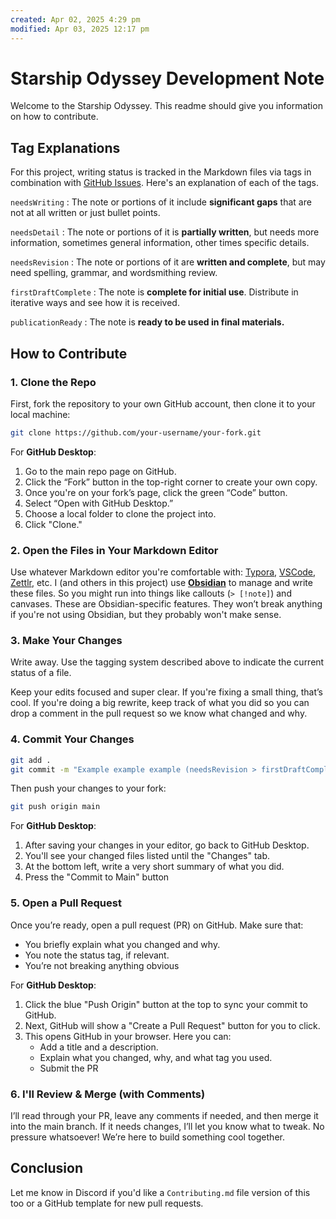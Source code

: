 ```yaml
---
created: Apr 02, 2025 4:29 pm
modified: Apr 03, 2025 12:17 pm
---
```


# Starship Odyssey Development Note

Welcome to the Starship Odyssey. This readme should give you information on how to contribute.

## Tag Explanations

For this project, writing status is tracked in the Markdown files via tags in combination with [GitHub Issues](https://github.com/ChaseTramel/starship-odyssey/issues). Here's an explanation of each of the tags.

`needsWriting` : The note or portions of it include **significant gaps** that are not at all written or just bullet points.

`needsDetail` : The note or portions of it is **partially written**, but needs more information, sometimes general information, other times specific details.

`needsRevision` : The note or portions of it are **written and complete**, but may need spelling, grammar, and wordsmithing review.

`firstDraftComplete` : The note is **complete for initial use**. Distribute in iterative ways and see how it is received.

`publicationReady` : The note is **ready to be used in final materials.**

## How to Contribute

### 1. Clone the Repo

First, fork the repository to your own GitHub account, then clone it to your local machine:
```bash
git clone https://github.com/your-username/your-fork.git
```

For **GitHub Desktop**:
1. Go to the main repo page on GitHub.
2. Click the “Fork” button in the top-right corner to create your own copy.
3. Once you're on your fork’s page, click the green “Code” button.
4. Select “Open with GitHub Desktop.”
5. Choose a local folder to clone the project into.
6. Click "Clone."

### 2. Open the Files in Your Markdown Editor

Use whatever Markdown editor you're comfortable with: [Typora](https://typora.io/), [VSCode](https://code.visualstudio.com/), [Zettlr](https://www.zettlr.com/), etc. I (and others in this project) use **[Obsidian](https://obsidian.md/)** to manage and write these files. So you might run into things like callouts (`> [!note]`) and canvases. These are Obsidian-specific features. They won’t break anything if you're not using Obsidian, but they probably won't make sense.

### 3. Make Your Changes

Write away. Use the tagging system described above to indicate the current status of a file.

Keep your edits focused and super clear. If you're fixing a small thing, that’s cool. If you're doing a big rewrite, keep track of what you did so you can drop a comment in the pull request so we know what changed and why.

### 4. Commit Your Changes

```bash
git add .
git commit -m "Example example example (needsRevision > firstDraftComplete)"
```

Then push your changes to your fork:
```bash
git push origin main
```

For **GitHub Desktop**:
1. After saving your changes in your editor, go back to GitHub Desktop.
2. You'll see your changed files listed until the "Changes" tab.
3. At the bottom left, write a very short summary of what you did.
4. Press the "Commit to Main" button

### 5. Open a Pull Request

Once you’re ready, open a pull request (PR) on GitHub. Make sure that:
- You briefly explain what you changed and why.
- You note the status tag, if relevant.
- You’re not breaking anything obvious

For **GitHub Desktop**:
1. Click the blue "Push Origin" button at the top to sync your commit to GitHub.
2. Next, GitHub will show a "Create a Pull Request" button for you to click.
3. This opens GitHub in your browser. Here you can:
	- Add a title and a description.
	- Explain what you changed, why, and what tag you used.
	- Submit the PR

### 6. I'll Review & Merge (with Comments)

I’ll read through your PR, leave any comments if needed, and then merge it into the main branch. If it needs changes, I’ll let you know what to tweak. No pressure whatsoever! We’re here to build something cool together.

## Conclusion

Let me know in Discord if you'd like a `Contributing.md` file version of this too or a GitHub template for new pull requests.